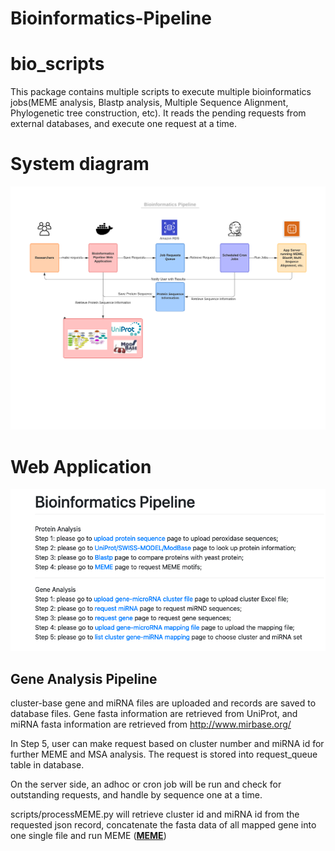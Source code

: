 # Bioinformatics-Pipeline


# bio_scripts

This package contains multiple scripts to execute multiple bioinformatics jobs(MEME analysis, Blastp analysis, Multiple Sequence Alignment, Phylogenetic tree construction, etc). 
It reads the pending requests from external databases, and execute one request at a time.

# System diagram
![System diagram](images/bio_app.png)

# Web Application

![System diagram](images/bio_pipeline.png)

## Gene Analysis Pipeline

cluster-base gene and miRNA files are uploaded and records are saved to database files. Gene fasta information are retrieved from UniProt, and miRNA fasta information are retrieved from http://www.mirbase.org/

In Step 5, user can make request based on cluster number and miRNA id for further MEME and MSA analysis. The request is stored into request_queue table in database.

On the server side, an adhoc or cron job will be run and check for outstanding requests, and handle by sequence one at a time. 

scripts/processMEME.py will retrieve cluster id and miRNA id from the requested json record, concatenate the fasta data of all mapped gene into one single file and run MEME (**[MEME][1]**)

[1]: https://saket-choudhary.me/moca/
    